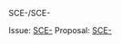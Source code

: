 SCE-/SCE-

Issue: [SCE-](https://issues.omg.org/browse/SCE-)
Proposal: [SCE-](https://issues.omg.org/browse/SCE-)